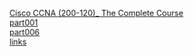 [Cisco CCNA (200-120)_ The Complete Course](b02course.md)  
[part001](b001part.md)  
[part006](b006part.txt)  
[links](b202links.md)  
[]()  
[]()  
[]()  
[]()  
